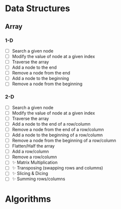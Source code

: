 # Data Structures
## Array 
### 1-D
- [ ] Search a given node
- [ ] Modify the value of node at a given index
- [ ] Traverse the array
- [ ] Add a node to the end
- [ ] Remove a node from the end
- [ ] Add a node to the beginning
- [ ] Remove a node from the beginning
### 2-D
- [ ] Search a given node
- [ ] Modify the value of node at a given index
- [ ] Traverse the array
- [ ] Add a node to the end of a row/column
- [ ] Remove a node from the end of a row/column
- [ ] Add a node to the beginning of a row/column
- [ ] Remove a node from the beginning of a row/column
- [ ] Flatten/Half the array
- [ ] Add a row/column
- [ ] Remove a row/column
- [ ] ✨ Matrix Multiplication
- [ ] ✨ Transposing (swapping rows and columns)
- [ ] ✨ Slicing & Dicing
- [ ] ✨ Summing rows/columns

# Algorithms
